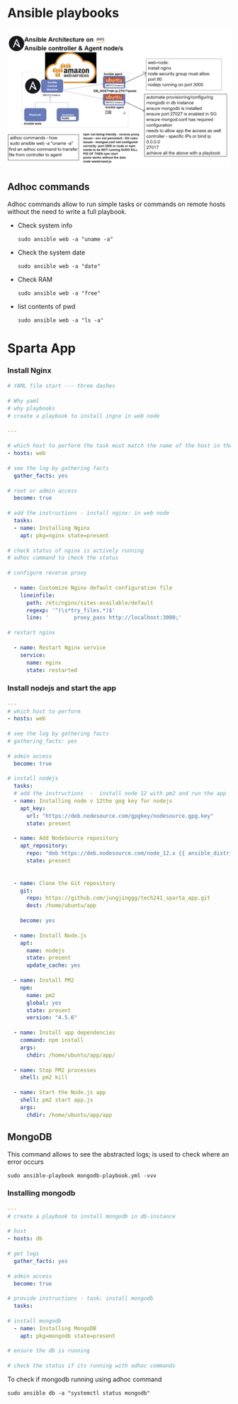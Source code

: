 # Ansible playbooks 

![ansible](images/db_ansible_architecture.png)

## Adhoc commands
Adhoc commands allow to run simple tasks or commands on remote hosts without the need to write a full playbook.

- Check system info
    ```
    sudo ansible web -a "uname -a"
    ```

- Check the system date
    ```
    sudo ansible web -a "date"
    ```

- Check RAM
    ```
    sudo ansible web -a "free"
    ```

- list contents of pwd
    ```
    sudo ansible web -a "ls -a"
    ```

# Sparta App

### Install Nginx

```yaml
# YAML file start --- three dashes

# Why yaml
# why playbooks
# create a playbook to install ingnx in web node

---

# which host to perform the task must match the name of the host in the hosts file
- hosts: web

# see the log by gathering facts
  gather_facts: yes

# root or admin access
  become: true

# add the instructions - install nginx: in web node
  tasks:
  - name: Installing Nginx
    apt: pkg=nginx state=present

# check status of nginx is actively running
# adhoc command to check the status

# configure reverse proxy

  - name: Customize Nginx default configuration file
    lineinfile:
      path: /etc/nginx/sites-available/default
      regexp: '^(\s*try_files.*)$'
      line: '        proxy_pass http://localhost:3000;'

# restart nginx

  - name: Restart Nginx service
    service:
      name: nginx
      state: restarted
```

### Install nodejs and start the app
```yaml
---
# which host to perform
- hosts: web

# see the log by gathering facts
# gathering_facts: yes

# admin access
  become: true

# install nodejs
  tasks:
  # add the instructions  -  install node 12 with pm2 and run the app
  - name: Installing node v 12the gog key for nodejs
    apt_key:
      url: "https://deb.nodesource.com/gpgkey/nodesource.gpg.key"
      state: present

  - name: Add NodeSource repository
    apt_repository:
      repo: "deb https://deb.nodesource.com/node_12.x {{ ansible_distribution_release }} main"
      state: present


  - name: Clone the Git repository
    git:
      repo: https://github.com/jungjinggg/tech241_sparta_app.git
      dest: /home/ubuntu/app

    become: yes

  - name: Install Node.js
    apt:
      name: nodejs
      state: present
      update_cache: yes

  - name: Install PM2
    npm:
      name: pm2
      global: yes
      state: present
      version: "4.5.6"

  - name: Install app dependencies
    command: npm install
    args:
      chdir: /home/ubuntu/app/app/

  - name: Stop PM2 processes
    shell: pm2 kill

  - name: Start the Node.js app
    shell: pm2 start app.js
    args:
      chdir: /home/ubuntu/app/app
```


## MongoDB

This command allows to see the abstracted logs; is used to check where an error occurs
```
sudo ansible-playbook mongodb-playbook.yml -vvv
```

### Installing mongodb
```yaml
---
# create a playbook to install mongodb in db-instance

# host
- hosts: db

# get logs
  gather_facts: yes

# admin access
  become: true

# provide instructions - task: install mongodb
  tasks:

# install mongodb
  - name: Installing MongoDB
    apt: pkg=mongodb state=present

# ensure the db is running

# check the status if its running with adhoc commands

```
To check if mongodb running using adhoc command
```
sudo ansible db -a "systemctl status mongodb"
```